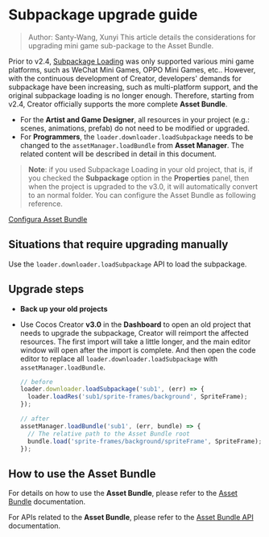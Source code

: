 # Subpackage upgrade guide

> Author: Santy-Wang, Xunyi
> This article details the considerations for upgrading mini game sub-package to the Asset Bundle.

Prior to v2.4, [Subpackage Loading](https://github.com/cocos-creator/creator-docs/blob/e02ac31bab12d3ee767c0549050b0e42bd22bc5b/en/scripting/subpackage.md) was only supported various mini game platforms, such as WeChat Mini Games, OPPO Mini Games, etc.. However, with the continuous development of Creator, developers' demands for subpackage have been increasing, such as multi-platform support, and the original subpackage loading is no longer enough. Therefore, starting from v2.4, Creator officially supports the more complete **Asset Bundle**.

- For the **Artist and Game Designer**, all resources in your project (e.g.: scenes, animations, prefab) do not need to be modified or upgraded.
- For **Programmers**, the `loader.downloader.loadSubpackage` needs to be changed to the `assetManager.loadBundle` from **Asset Manager**. The related content will be described in detail in this document.

> **Note**: if you used Subpackage Loading in your old project, that is, if you checked the **Subpackage** option in the **Properties** panel, then when the project is upgraded to the v3.0, it will automatically convert to an normal folder. You can configure the Asset Bundle as following reference.

[Configura Asset Bundle](bundle.md)

## Situations that require upgrading manually

Use the `loader.downloader.loadSubpackage` API to load the subpackage.

## Upgrade steps

- **Back up your old projects**
- Use Cocos Creator **v3.0** in the **Dashboard** to open an old project that needs to upgrade the subpackage, Creator will reimport the affected resources. The first import will take a little longer, and the main editor window will open after the import is complete. And then open the code editor to replace all `loader.downloader.loadSubpackage` with `assetManager.loadBundle`.

  ```typescript
  // before
  loader.downloader.loadSubpackage('sub1', (err) => {
    loader.loadRes('sub1/sprite-frames/background', SpriteFrame);
  });

  // after
  assetManager.loadBundle('sub1', (err, bundle) => {
    // The relative path to the Asset Bundle root
    bundle.load('sprite-frames/background/spriteFrame', SpriteFrame);
  });
  ```

## How to use the Asset Bundle

For details on how to use the **Asset Bundle**, please refer to the [Asset Bundle](bundle.md) documentation.

For APIs related to the **Asset Bundle**, please refer to the [Asset Bundle API](__APIDOC__/en/classes/asset_manager.bundle.html) documentation.
